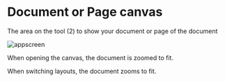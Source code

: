 # Document or Page canvas

The area on the tool (2) to show your document or page of the document

![appscreen](https://chilipublishdocs.imgix.net/GraFx_studio/editor03_parts.png?w=800)

When opening the canvas, the document is zoomed to fit.

When switching layouts, the document zooms to fit.